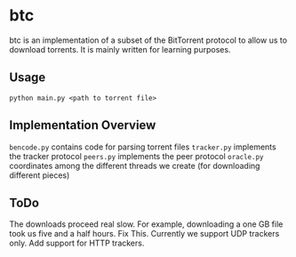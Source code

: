 # btc
btc is an implementation of a subset of the BitTorrent protocol to allow us to download torrents. It is mainly written for learning purposes.

## Usage
`python main.py <path to torrent file>`

## Implementation Overview
`bencode.py` contains code for parsing torrent files
`tracker.py` implements the tracker protocol
`peers.py` implements the peer protocol
`oracle.py` coordinates among the different threads we create (for downloading different pieces)

## ToDo
The downloads proceed real slow. For example, downloading a one GB file took us five and a half hours. Fix This.
Currently we support UDP trackers only. Add support for HTTP trackers.
